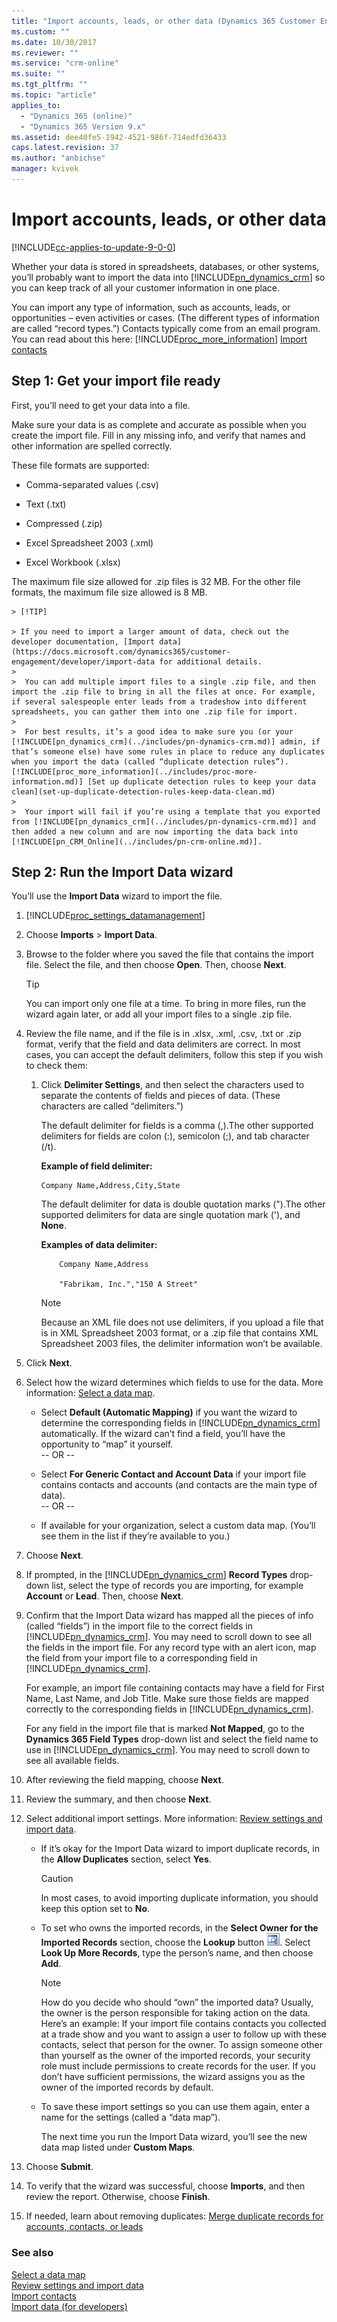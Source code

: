```yaml
---
title: "Import accounts, leads, or other data (Dynamics 365 Customer Engagement) | MicrosoftDocs"
ms.custom: ""
ms.date: 10/30/2017
ms.reviewer: ""
ms.service: "crm-online"
ms.suite: ""
ms.tgt_pltfrm: ""
ms.topic: "article"
applies_to: 
  - "Dynamics 365 (online)"
  - "Dynamics 365 Version 9.x"
ms.assetid: dee40fe5-1942-4521-986f-714edfd36433
caps.latest.revision: 37
ms.author: "anbichse"
manager: kvivek
---
```

# Import accounts, leads, or other data

[!INCLUDE[cc-applies-to-update-9-0-0](../includes/cc_applies_to_update_9_0_0.md)]

Whether your data is stored in spreadsheets, databases, or other systems, you’ll probably want to import the data into [!INCLUDE[pn_dynamics_crm](../includes/pn-dynamics-crm.md)] so you can keep track of all your customer information in one place.  
  
 You can import any type of information, such as accounts, leads, or opportunities – even activities or cases. (The different types of information are called “record types.”) Contacts typically come from an email program. You can read about this here: [!INCLUDE[proc_more_information](../includes/proc-more-information.md)] [Import contacts](https://docs.microsoft.com/dynamics365/customer-engagement/basics/import-contacts)  
  
## Step 1: Get your import file ready  
 First, you’ll need to get your data into a file.  
  
 Make sure your data is as complete and accurate as possible when you create the import file. Fill in any missing info, and verify that names and other information are spelled correctly.  
  
 These file formats are supported:  
  
-   Comma-separated values (.csv)  
  
-   Text (.txt)  
  
-   Compressed (.zip)  
  
-   Excel Spreadsheet 2003 (.xml)  
  
-   Excel Workbook (.xlsx)  
  
 The maximum file size allowed for .zip files is 32 MB. For the other file formats, the maximum file size allowed is 8 MB.  
  
    > [!TIP]
    
    > If you need to import a larger amount of data, check out the developer documentation, [Import data](https://docs.microsoft.com/dynamics365/customer-engagement/developer/import-data for additional details.  
    > 
    >  You can add multiple import files to a single .zip file, and then import the .zip file to bring in all the files at once. For example, if several salespeople enter leads from a tradeshow into different spreadsheets, you can gather them into one .zip file for import.  
    >   
    >  For best results, it’s a good idea to make sure you (or your [!INCLUDE[pn_dynamics_crm](../includes/pn-dynamics-crm.md)] admin, if that’s someone else) have some rules in place to reduce any duplicates when you import the data (called “duplicate detection rules”). [!INCLUDE[proc_more_information](../includes/proc-more-information.md)] [Set up duplicate detection rules to keep your data clean](set-up-duplicate-detection-rules-keep-data-clean.md) 
    >
    >  Your import will fail if you’re using a template that you exported from [!INCLUDE[pn_dynamics_crm](../includes/pn-dynamics-crm.md)] and then added a new column and are now importing the data back into [!INCLUDE[pn_CRM_Online](../includes/pn-crm-online.md)].  
      
## Step 2: Run the Import Data wizard  
 You’ll use the **Import Data** wizard to import the file.  
  
1. [!INCLUDE[proc_settings_datamanagement](../includes/proc-settings-datamanagement.md)]  
  
2.  Choose **Imports** > **Import Data**.  
  
3.  Browse to the folder where you saved the file that contains the import file. Select the file, and then choose **Open**. Then, choose **Next**.  
  
    > [!TIP]
    >  You can import only one file at a time. To bring in more files, run the wizard again later, or add all your import files to a single .zip file.  
  
4.  Review the file name, and if the file is in .xlsx, .xml, .csv, .txt or .zip format, verify that the field and data delimiters are correct. In most cases, you can accept the default delimiters, follow this step if you wish to check them:  
  
    1.  Click **Delimiter Settings**, and then select the characters used to separate the contents of fields and pieces of data. (These characters are called “delimiters.”)  
      
        The default delimiter for fields is a comma (,).The other supported delimiters for fields are colon (:), semicolon (;), and tab character (/t). 
  
        **Example of field delimiter:**  

            Company Name,Address,City,State  
        
        The default delimiter for data is double quotation marks (").The other supported delimiters for data are single quotation mark ('), and **None**.  
    
        **Examples of data delimiter:**  
        
                Company Name,Address  
        
                "Fabrikam, Inc.","150 A Street"  
        
        > [!NOTE]
        >  Because an XML file does not use delimiters, if you upload a file that is in XML Spreadsheet 2003 format, or a .zip file that contains XML Spreadsheet 2003 files, the delimiter information won’t be available.  
          
5.  Click **Next**. 
 
6.  Select how the wizard determines which fields to use for the data. More information: [Select a data map](select-data-map.md). 
  
    -   Select **Default (Automatic Mapping)** if you want the wizard to determine the corresponding fields in [!INCLUDE[pn_dynamics_crm](../includes/pn-dynamics-crm.md)] automatically. If the wizard can’t find a field, you’ll have the opportunity to “map” it yourself.   
        -- OR --  
  
    -   Select **For Generic Contact and Account Data** if your import file contains contacts and accounts (and contacts are the main type of data).   
        -- OR --  
  
    -   If available for your organization, select a custom data map. (You’ll see them in the list if they’re available to you.)  
  
6.  Choose **Next**.  
  
7.  If prompted, in the [!INCLUDE[pn_dynamics_crm](../includes/pn-dynamics-crm.md)] **Record Types** drop-down list, select the type of records you are importing, for example **Account** or **Lead**. Then, choose **Next**.  
  
8.  Confirm that the Import Data wizard has mapped all the pieces of info (called “fields”) in the import file to the correct fields in [!INCLUDE[pn_dynamics_crm](../includes/pn-dynamics-crm.md)]. You may need to scroll down to see all the fields in the import file. For any record type with an alert icon, map the field from your import file to a corresponding field in [!INCLUDE[pn_dynamics_crm](../includes/pn-dynamics-crm.md)].
      
    For example, an import file containing contacts may have a field for First Name, Last Name, and Job Title. Make sure those fields are mapped correctly to the corresponding fields in [!INCLUDE[pn_dynamics_crm](../includes/pn-dynamics-crm.md)].  
      
    For any field in the import file that is marked **Not Mapped**, go to the **Dynamics 365 Field Types** drop-down list and select the field name to use in [!INCLUDE[pn_dynamics_crm](../includes/pn-dynamics-crm.md)]. You may need to scroll down to see all available fields.  
    
1. After reviewing the field mapping, choose **Next**.  
  
9. Review the summary, and then choose **Next**.  
  
10. Select additional import settings. More information: [Review settings and import data](https://docs.microsoft.com/dynamics365/customer-engagement/basics/review-settings-import-data).  
  
    -   If it’s okay for the Import Data wizard to import duplicate records, in the **Allow Duplicates** section, select **Yes**.  
  
        > [!CAUTION]
        >  In most cases, to avoid importing duplicate information, you should keep this option set to **No**.  
  
    -   To set who owns the imported records, in the **Select Owner for the Imported Records** section, choose the **Lookup** button ![Lookup button](media/lookup-button.gif "Lookup button"). Select **Look Up More Records**, type the person’s name, and then choose **Add**.  
  
        > [!NOTE]
        >  How do you decide who should “own” the imported data? Usually, the owner is the person responsible for taking action on the data. Here’s an example: If your import file contains contacts you collected at a trade show and you want to assign a user to follow up with these contacts, select that person for the owner. To assign someone other than yourself as the owner of the imported records, your security role must include permissions to create records for the user. If you don’t have sufficient permissions, the wizard assigns you as the owner of the imported records by default.  
  
    -   To save these import settings so you can use them again, enter a name for the settings (called a “data map”).  
  
         The next time you run the Import Data wizard, you’ll see the new data map listed under **Custom Maps**.  
  
11. Choose **Submit**.   
  
12. To verify that the wizard was successful, choose **Imports**, and then review the report. Otherwise, choose **Finish**.  

13. If needed, learn about removing duplicates: [Merge duplicate records for accounts, contacts, or leads](https://docs.microsoft.com/dynamics365/customer-engagement/basics/merge-duplicate-records-accounts-contacts-leads)
  
### See also  
 [Select a data map](select-data-map.md)   
 [Review settings and import data](https://docs.microsoft.com/dynamics365/customer-engagement/basics/review-settings-import-data)  
 [Import contacts](https://docs.microsoft.com/dynamics365/customer-engagement/basics/import-contacts)  
 [Import data (for developers)](https://docs.microsoft.com/dynamics365/customer-engagement/developer/import-data)
